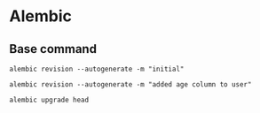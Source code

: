 # Alembic
## Base command
`alembic revision --autogenerate -m "initial"`

`alembic revision --autogenerate -m "added age column to user"`

`alembic upgrade head`